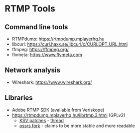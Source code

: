 # RTMP Tools

## Command line tools

* RTMPdump: https://rtmpdump.mplayerhq.hu
* libcurl: https://curl.haxx.se/libcurl/c/CURLOPT_URL.html
* ffmpeg: https://ffmpeg.org/
* flvmeta: https://www.flvmeta.com

## Network analysis

* Wireshark: https://www.wireshark.org/


## Libraries
*  Adobe RTMP SDK (available from Veriskope)
*  https://rtmpdump.mplayerhq.hu/librtmp.3.html (GPLv2)
   * [KSV patches](https://github.com/K-S-V/Scripts/releases/tag/v2.4) - [thread](https://web.archive.org/web/20180415221529/http://stream-recorder.com/forum/customized-rtmpdump-binaries-patch-file-t16103.html)
   * [ossrs fork](https://github.com/ossrs/srs-librtmp) - claims to be more stable and more readable

